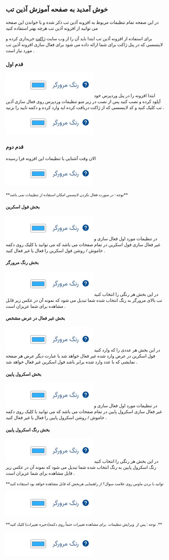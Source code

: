 <style>
* {
    font-family: 'Segoe UI', Tahoma, Geneva, Verdana, sans-serif;
}
section {
    direction: rtl;
}
</style>
## خوش آمدید به صفحه آموزش آذین تب

در این صفحه تمام تنظیمات مربوط به افزونه آذین تب ذکر شده و با خواندن این صفحه می توانید از افزونه آذین تب هرچه بهتر استفاده کنید

  برای استفاده از افزونه آذین تب ابتدا باید آن را از وب سایت [ژاکت](https://www.zhaket.com/) خریداری کرده و لاینسسی که در پنل ژاکت برای شما ارائه داده می شود برای فعال سازی افزونه آذین تب مورد نیاز است  .

### قدم اول
![My animated logo](photo\help-web.jpeg)
ابتدا افزونه را در پنل وردپرس خود آپلود کرده و نصب کنید پس از نصب در زیر منو تنظیمات وردپرس روی فعال سازی آذین تب کلیک کنید و کد لاینسسی که از ژاکت دریافت کرده اید وارد کرده و دکمه تایید را بزنید .
![My animated logo](photo\help-web.jpeg)
### قدم دوم
الان وقت آشنایی با تنظیمات این افزونه فرا رسیده 
![My animated logo](photo\help-web.jpeg)
```markdown
**توجه : در صورت فعال نکردن لاینسس امکان استفاده از تنظیمات نمی باشد** 
```
#### بخش فول اسکرین
![My animated logo](photo\help-web.jpeg)
در تنظیمات مورد اول فعال سازی و غیر فعال سازی فول اسکرین در تمام صفحات می باشد که  می توانید با کلیک روی دکمه خاموش / روشن فول اسکرین را فعال یا غیر فعال کنید  .
#### بخش رنگ مرورگر
![My animated logo](photo\help-web.jpeg)
در این بخش هر رنگی را انتخاب کنید تب بالای مرورگر به رنگ انتخاب شده شما تبدیل می شود که نمونه آن در عکس زیر قابل مشاهده برای شما عزیزان است .
#### بخش غیر فعال در عرض مشخص
![My animated logo](photo\help-web.jpeg)
 در این بخش هر عددی را که وارد کنید فول اسکرین در عرض وارد شده غیر فعال خواهد شد  یا عبارت دیگر عرض هر صفحه نمایشی که با عدد وارد شده برابر باشد فول اسکرین غیر فعال خواهد شد .
#### بخش اسکرول پایین
![My animated logo](photo\help-web.jpeg)
در تنظیمات مورد اول فعال سازی و غیر فعال سازی اسکرول پایین در تمام صفحات می باشد که  می توانید با کلیک روی دکمه خاموش / روشن اسکرول پایین را فعال یا غیر فعال کنید  .
#### بخش رنگ اسکرول پایین
![My animated logo](photo\help-web.jpeg)
در این بخش هر رنگی را انتخاب کنید رنگ اسکرول پایین به رنگ انتخاب شده شما تبدیل می شود که نمونه آن در عکس زیر قابل مشاهده برای شما عزیزان است .

```markdown
**توجه :شما می توانید با بردن ماوس روی علامت سوال؟ از راهنمایی هربخش که قابل مشاهده خواهد بود استفاده کنید .** 
```
![My animated logo](photo\help-web.jpeg)
```markdown
**توجه : پس از  ویرایش تنظیمات  برای مشاهده تغییرات حتماً روی دکمه(ذخیره تغییرات) کلیک کنید .** 
```
![My animated logo](photo\help-web.jpeg)
